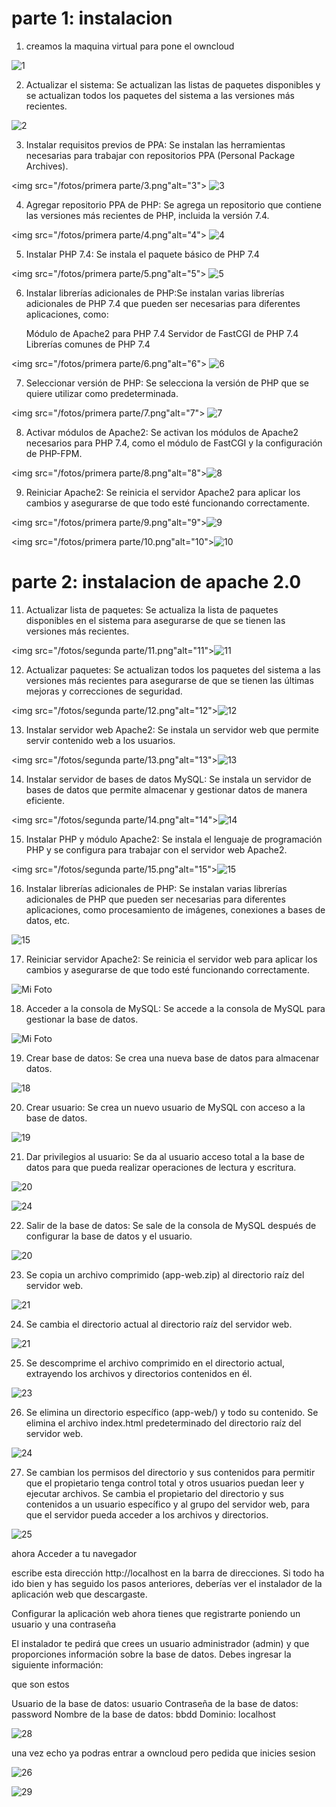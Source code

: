 # parte 1: instalacion

1. creamos la maquina virtual para pone el owncloud

![1](1.png)

2. Actualizar el sistema: Se actualizan las listas de paquetes disponibles y se actualizan todos los paquetes del sistema a las versiones más recientes.

![2](2.png)

3. Instalar requisitos previos de PPA: Se instalan las herramientas necesarias para trabajar con repositorios PPA (Personal Package Archives).

<img src="/fotos/primera parte/3.png"alt="3"> ![3](3.png)

4. Agregar repositorio PPA de PHP: Se agrega un repositorio que contiene las versiones más recientes de PHP, incluida la versión 7.4.

<img src="/fotos/primera parte/4.png"alt="4"> ![4](4.png)

5. Instalar PHP 7.4: Se instala el paquete básico de PHP 7.4

<img src="/fotos/primera parte/5.png"alt="5"> ![5](5.png)

6. Instalar librerías adicionales de PHP:Se instalan varias librerías adicionales de PHP 7.4 que pueden ser necesarias para diferentes aplicaciones, como:

    Módulo de Apache2 para PHP 7.4
    Servidor de FastCGI de PHP 7.4
    Librerías comunes de PHP 7.4

<img src="/fotos/primera parte/6.png"alt="6"> ![6](6.png)

7. Seleccionar versión de PHP: Se selecciona la versión de PHP que se quiere utilizar como predeterminada.

<img src="/fotos/primera parte/7.png"alt="7"> ![7](7.png)

8. Activar módulos de Apache2: Se activan los módulos de Apache2 necesarios para PHP 7.4, como el módulo de FastCGI y la configuración de PHP-FPM.

<img src="/fotos/primera parte/8.png"alt="8">![8](8.png)

9. Reiniciar Apache2: Se reinicia el servidor Apache2 para aplicar los cambios y asegurarse de que todo esté funcionando correctamente.

<img src="/fotos/primera parte/9.png"alt="9">![9](9.png)


<img src="/fotos/primera parte/10.png"alt="10">![10](10.png)


# parte 2: instalacion de apache 2.0

11. Actualizar lista de paquetes: Se actualiza la lista de paquetes disponibles en el sistema para asegurarse de que se tienen las versiones más recientes.

<img src="/fotos/segunda parte/11.png"alt="11">![11](11.png)



12. Actualizar paquetes: Se actualizan todos los paquetes del sistema a las versiones más recientes para asegurarse de que se tienen las últimas mejoras y correcciones de seguridad.

<img src="/fotos/segunda parte/12.png"alt="12">![12](12.png)



13. Instalar servidor web Apache2: Se instala un servidor web que permite servir contenido web a los usuarios.

<img src="/fotos/segunda parte/13.png"alt="13">![13](13.png)



14. Instalar servidor de bases de datos MySQL: Se instala un servidor de bases de datos que permite almacenar y gestionar datos de manera eficiente.

<img src="/fotos/segunda parte/14.png"alt="14">![14](14.png)



15. Instalar PHP y módulo Apache2: Se instala el lenguaje de programación PHP y se configura para trabajar con el servidor web Apache2.

<img src="/fotos/segunda parte/15.png"alt="15">![15](15.png)



16. Instalar librerías adicionales de PHP: Se instalan varias librerías adicionales de PHP que pueden ser necesarias para diferentes aplicaciones, como procesamiento de imágenes, conexiones a bases de datos, etc.

![15](15.png)



17. Reiniciar servidor Apache2: Se reinicia el servidor web para aplicar los cambios y asegurarse de que todo esté funcionando correctamente.

![Mi Foto](16.png)



18. Acceder a la consola de MySQL: Se accede a la consola de MySQL para gestionar la base de datos.

![Mi Foto](17.png)



19. Crear base de datos: Se crea una nueva base de datos para almacenar datos.

![18](18.png)

20. Crear usuario: Se crea un nuevo usuario de MySQL con acceso a la base de datos.

![19](19.png)


21. Dar privilegios al usuario: Se da al usuario acceso total a la base de datos para que pueda realizar operaciones de lectura y escritura.

![20](20.png)


![24](24.png)


22. Salir de la base de datos: Se sale de la consola de MySQL después de configurar la base de datos y el usuario.

![20](20.png)


23. Se copia un archivo comprimido (app-web.zip) al directorio raíz del servidor web.

![21](21.png)


24. Se cambia el directorio actual al directorio raíz del servidor web.

![21](21.png)


25. Se descomprime el archivo comprimido en el directorio actual, extrayendo los archivos y directorios contenidos en él.

![23](22.png)


26. Se elimina un directorio específico (app-web/) y todo su contenido. Se elimina el archivo index.html predeterminado del directorio raíz del servidor web.

![24](23.png)


27. Se cambian los permisos del directorio y sus contenidos para permitir que el propietario tenga control total y otros usuarios puedan leer y ejecutar archivos. Se cambia el propietario del directorio y sus contenidos a un usuario específico y al grupo del servidor web, para que el servidor pueda acceder a los archivos y directorios.

![25](25.png)

ahora Acceder a tu navegador

escribe esta dirección http://localhost en la barra de direcciones.
Si todo ha ido bien y has seguido los pasos anteriores, deberías ver el instalador de la aplicación web que descargaste.

Configurar la aplicación web
    ahora tienes que registrarte
    poniendo un usuario y una contraseña

El instalador te pedirá que crees un usuario administrador (admin) y que proporciones información sobre la base de datos.
Debes ingresar la siguiente información:

que son estos

Usuario de la base de datos: usuario
Contraseña de la base de datos: password
Nombre de la base de datos: bbdd
Dominio: localhost

![28](28.png)

una vez echo ya podras entrar a owncloud pero pedida que inicies sesion

![26](26.png)

![29](29.png)

